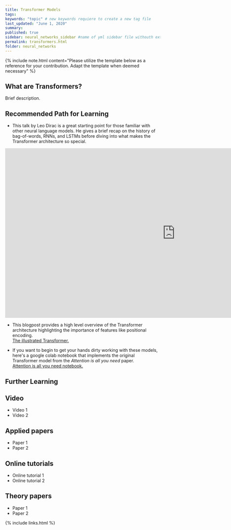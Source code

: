 ```yaml
---
title: Transformer Models
tags:
keywords: "topic" # new keywords requiere to create a new tag file
last_updated: "June 1, 2020"
summary: 
published: true
sidebar: neural_networks_sidebar #name of yml sidebar file withouth extension
permalink: transformers.html
folder: neural_networks
---
```




{% include note.html content="Please utilize the template below as a reference for your contribution. Adapt the template when deemed necessary" %}

## What are Transformers?

Brief description.


## Recommended Path for Learning

* This talk by Leo Dirac is a great starting point for those familiar with other neural language models. He gives a brief recap on the history of bag-of-words, RNNs, and LSTMs before diving into what makes the Transformer architecture so special. 
<iframe width="1100" height="550" src="https://www.youtube.com/embed/S27pHKBEp30" frameborder="0" allow="accelerometer; autoplay; clipboard-write; encrypted-media; gyroscope; picture-in-picture" allowfullscreen></iframe>

* This blogpost provides a high level overview of the Transformer architecture highlighting the importance of features like positional encoding.  
<a href="http://jalammar.github.io/illustrated-transformer/" target="_blank"> The illustrated Transformer.</a>

* If you want to begin to get your hands dirty working with these models, here's a google colab notebook that implements the original Transformer model from the *Attention is all you need* paper.  
<a href="https://colab.research.google.com/github/bentrevett/pytorch-seq2seq/blob/master/6%20-%20Attention%20is%20All%20You%20Need.ipynb" target="_blank"> Attention is all you need notebook.</a>

## Further Learning

## Video

* Video 1
* Video 2

## Applied papers 

* Paper 1
* Paper 2

## Online tutorials

* Online tutorial 1
* Online tutorial 2

## Theory papers 
* Paper 1
* Paper 2

{% include links.html %}
